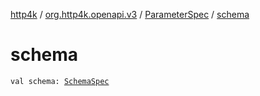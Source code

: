 [http4k](../../index.md) / [org.http4k.openapi.v3](../index.md) / [ParameterSpec](index.md) / [schema](./schema.md)

# schema

`val schema: `[`SchemaSpec`](../-schema-spec/index.md)